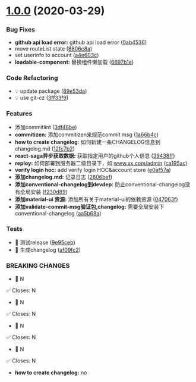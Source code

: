 # [1.0.0](https://github.com/SimpleRoom/walker-admin/compare/1a66b4ccc0fc03d68bae22efd5f6db679fb6c350...v1.0.0) (2020-03-29)


### Bug Fixes

* **github api load error:** github api load error ([0ab4536](https://github.com/SimpleRoom/walker-admin/commit/0ab4536eeb43efdb0b1d9c5443f05370050f9d13))
* move routeList state ([8806c8a](https://github.com/SimpleRoom/walker-admin/commit/8806c8a61b1cddca66da55b89810e1a1f6a29c7b))
* set userinfo to account ([a4e603c](https://github.com/SimpleRoom/walker-admin/commit/a4e603caff504342e1221f622258386a644b941f))
* **loadable-component:** 替换组件懒加载 ([6697b1e](https://github.com/SimpleRoom/walker-admin/commit/6697b1e969c440a736210cd7962017e02893230c))


### Code Refactoring

* 💡 update package ([89e53da](https://github.com/SimpleRoom/walker-admin/commit/89e53da2827242dd0ed42c65b57b101269ccde71))
* 💡 use git-cz ([3ff33f9](https://github.com/SimpleRoom/walker-admin/commit/3ff33f9b049ed2675a181630b92cf81902d231ca))


### Features

* 添加commitlint ([3df48be](https://github.com/SimpleRoom/walker-admin/commit/3df48bec9cc063b389d002ea97e2a4f0a94914ac))
* **commitizen:** 添加commitizen来规范commit msg ([1a66b4c](https://github.com/SimpleRoom/walker-admin/commit/1a66b4ccc0fc03d68bae22efd5f6db679fb6c350))
* **how to create changelog:** 如何新建一条CHANGELOG信息到changelog.md ([12fc7b2](https://github.com/SimpleRoom/walker-admin/commit/12fc7b279fde5144ac7d30ece8c23cadd7bddfe7))
* **react-saga异步获取数据:** 获取指定用户的github个人信息 ([39438ff](https://github.com/SimpleRoom/walker-admin/commit/39438ffd77c0f2b963330ad3bdde0188dc114a1b))
* **reploy:** 如何部署到服务器二级目录下，如:www.xx.com/admin ([ca195ac](https://github.com/SimpleRoom/walker-admin/commit/ca195aca9ca24bbf51563611483b4205acaad2b8))
* **verify login hoc:** add verify login HOC&account store ([e0af57a](https://github.com/SimpleRoom/walker-admin/commit/e0af57a7f55d6bfe70f594102ba52b818f8da3dd))
* **添加changelog.md:** 记录日志 ([2806bef](https://github.com/SimpleRoom/walker-admin/commit/2806bef18100886c4b7d5532bb0d564e3c4d4ce0))
* **添加conventional-changelog到devdep:** 防止conventional-changelog没有全局安装 ([f230d89](https://github.com/SimpleRoom/walker-admin/commit/f230d89a84fd7e1c28faee074f85689f3aa25724))
* **添加material-ui 资源:** 添加所有关于material-ui的依赖资源 ([047063f](https://github.com/SimpleRoom/walker-admin/commit/047063f3de2fb20ed93ebb579860fb9371a74f41))
* **添加validate-commit-msg验证包,changelog:** 需要全局安装下conventional-changelog ([aa5b68a](https://github.com/SimpleRoom/walker-admin/commit/aa5b68a961fabea30633f57daf7e4c18be67aac3))


### Tests

* 💍 测试release ([9e95ceb](https://github.com/SimpleRoom/walker-admin/commit/9e95cebc1e1c8f1c5b3d017a66ca34336ddf8651))
* 💍 生成changelog ([af09fc2](https://github.com/SimpleRoom/walker-admin/commit/af09fc22a9e877189901cfa983b6d159c7fa9acd))


### BREAKING CHANGES

* 🧨 N

✅ Closes: N
* 🧨 N

✅ Closes: N
* 🧨 N

✅ Closes: N
* 🧨 N

✅ Closes: N
* **how to create changelog:** no